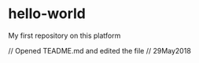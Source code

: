 # hello-world
My first repository on this platform

// Opened TEADME.md and edited the file // 29May2018
